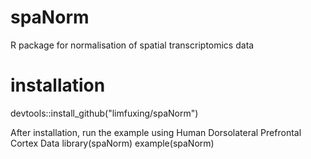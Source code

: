 # spaNorm
R package for normalisation of spatial transcriptomics data

# installation
devtools::install_github("limfuxing/spaNorm")

After installation, run the example using Human Dorsolateral Prefrontal Cortex Data
library(spaNorm)
example(spaNorm)


